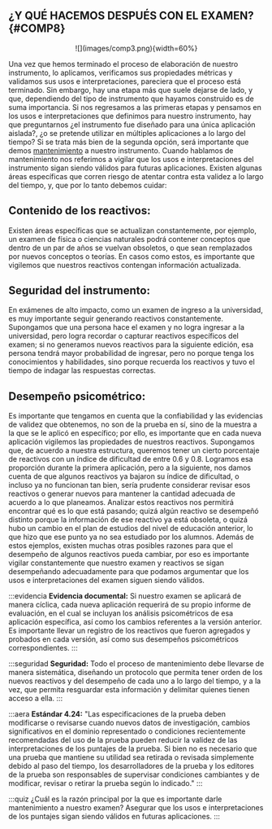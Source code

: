 ## ¿Y QUÉ HACEMOS DESPUÉS CON EL EXAMEN? {#COMP8}

<center>![](images/comp3.png){width=60%}</center>


Una vez que hemos terminado el proceso de elaboración de nuestro instrumento, lo aplicamos, verificamos sus propiedades métricas y validamos sus usos e interpretaciones, pareciera que el proceso está terminado. Sin embargo, hay una etapa más que suele dejarse de lado, y que, dependiendo del tipo de instrumento que hayamos construido es de suma importancia. Si nos regresamos a las primeras etapas y pensamos en los usos e interpretaciones que definimos para nuestro instrumento, hay que preguntarnos ¿el instrumento fue diseñado para una única aplicación aislada?, ¿o se pretende utilizar en múltiples aplicaciones a lo largo del tiempo? Si se trata más bien de la segunda opción, será importante que demos [mantenimiento](#mantenimiento) a nuestro instrumento.
Cuando hablamos de mantenimiento nos referimos a vigilar que los usos e interpretaciones del instrumento sigan siendo válidos para futuras aplicaciones. Existen algunas áreas específicas que corren riesgo de atentar contra esta validez a lo largo del tiempo, y, que por lo tanto debemos cuidar:

##	Contenido de los reactivos: 
Existen áreas específicas que se actualizan constantemente, por ejemplo, un examen de física o ciencias naturales podrá contener conceptos que dentro de un par de años se vuelvan obsoletos, o que sean remplazados por nuevos conceptos o teorías. En casos como estos, es importante que vigilemos que nuestros reactivos contengan información actualizada.  

##	Seguridad del instrumento: 
En exámenes de alto impacto, como un examen de ingreso a la universidad, es muy importante seguir generando reactivos constantemente. Supongamos que una persona hace el examen y no logra ingresar a la universidad, pero logra recordar o capturar reactivos específicos del examen; si no generamos nuevos reactivos para la siguiente edición, esa persona tendrá mayor probabilidad de ingresar, pero no porque tenga los conocimientos y habilidades, sino porque recuerda los reactivos y tuvo el tiempo de indagar las respuestas correctas.  

##	Desempeño psicométrico: 
Es importante que tengamos en cuenta que la confiabilidad y las evidencias de validez que obtenemos, no son de la prueba en sí, sino de la muestra a la que se le aplicó en específico; por ello, es importante que en cada nueva aplicación vigilemos las propiedades de nuestros reactivos. Supongamos que, de acuerdo a nuestra estructura, queremos tener un cierto porcentaje de reactivos con un índice de dificultad de entre 0.6 y 0.8. Logramos esa proporción durante la primera aplicación, pero a la siguiente, nos damos cuenta de que algunos reactivos ya bajaron su índice de dificultad, o incluso ya no funcionan tan bien, sería prudente considerar revisar esos reactivos o generar nuevos para mantener la cantidad adecuada de acuerdo a lo que planeamos. Analizar estos reactivos nos permitirá encontrar qué es lo que está pasando; quizá algún reactivo se desempeñó distinto porque la información de ese reactivo ya está obsoleta, o quizá hubo un cambio en el plan de estudios del nivel de educación anterior, lo que hizo que ese punto ya no sea estudiado por los alumnos. Además de estos ejemplos, existen muchas otras posibles razones para que el desempeño de algunos reactivos pueda cambiar, por eso es importante vigilar constantemente que nuestro examen y reactivos se sigan desempeñando adecuadamente para que podamos argumentar que los usos e interpretaciones del examen siguen siendo válidos.

:::evidencia
**Evidencia documental:** Si nuestro examen se aplicará de manera cíclica, cada nueva aplicación requerirá de su propio informe de evaluación, en el cual se incluyan los análisis psicométricos de esa aplicación específica, así como los cambios referentes a la versión anterior. Es importante llevar un registro de los reactivos que fueron agregados y probados en cada versión, así como sus desempeños psicométricos correspondientes.
:::

:::seguridad
**Seguridad:** Todo el proceso de mantenimiento debe llevarse de manera sistemática, diseñando un protocolo que permita tener orden de los nuevos reactivos y del desempeño de cada uno a lo largo del tiempo, y a la vez, que permita resguardar esta información y delimitar quienes tienen acceso a ella.
:::

:::aera
**Estándar 4.24:**
"Las especificaciones de la prueba deben modificarse o revisarse cuando nuevos datos de investigación, cambios significativos en el dominio representado o condiciones recientemente recomendadas del uso de la prueba pueden reducir la validez de las interpretaciones de los puntajes de la prueba. Si bien no es necesario que una prueba que mantiene su utilidad sea retirada o revisada simplemente debido al paso del tiempo, los desarrolladores de la prueba y los editores de la prueba son responsables de supervisar condiciones cambiantes y de modificar, revisar o retirar la prueba según lo indicado."
:::

:::quiz
¿Cuál es la razón principal por la que es importante darle mantenimiento a nuestro examen?
Asegurar que los usos e interpretaciones de los puntajes sigan siendo válidos en futuras aplicaciones.
:::
